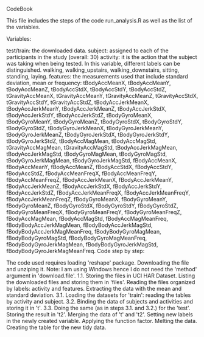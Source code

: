 CodeBook

This file includes the steps of the code run_analysis.R as well as the list of the variables.

Variables:

test/train: the downloaded data.
subject: assigned to each of the participants in the study (overall: 30)
activity: it is the action that the subject was taking when being tested. In this variable, different labels can be distinguished. walking, walking_upstairs, walking_downstairs, sitting, standing, laying.
features: the measurements used that include standard deviation, mean or frequency: tBodyAccMeanX, tBodyAccMeanY, tBodyAccMeanZ, tBodyAccStdX, tBodyAccStdY, tBodyAccStdZ, tGravityAccMeanX, tGravityAccMeanY, tGravityAccMeanZ, tGravityAccStdX, tGravityAccStdY, tGravityAccStdZ, tBodyAccJerkMeanX, tBodyAccJerkMeanY, tBodyAccJerkMeanZ, tBodyAccJerkStdX, tBodyAccJerkStdY, tBodyAccJerkStdZ, tBodyGyroMeanX, tBodyGyroMeanY, tBodyGyroMeanZ, tBodyGyroStdX, tBodyGyroStdY, tBodyGyroStdZ, tBodyGyroJerkMeanX, tBodyGyroJerkMeanY, tBodyGyroJerkMeanZ, tBodyGyroJerkStdX, tBodyGyroJerkStdY, tBodyGyroJerkStdZ, tBodyAccMagMean, tBodyAccMagStd, tGravityAccMagMean, tGravityAccMagStd, tBodyAccJerkMagMean, tBodyAccJerkMagStd, tBodyGyroMagMean, tBodyGyroMagStd, tBodyGyroJerkMagMean, tBodyGyroJerkMagStd, fBodyAccMeanX, fBodyAccMeanY, fBodyAccMeanZ, fBodyAccStdX, fBodyAccStdY, fBodyAccStdZ, fBodyAccMeanFreqX, fBodyAccMeanFreqY, fBodyAccMeanFreqZ, fBodyAccJerkMeanX, fBodyAccJerkMeanY, fBodyAccJerkMeanZ, fBodyAccJerkStdX, fBodyAccJerkStdY, fBodyAccJerkStdZ, fBodyAccJerkMeanFreqX, fBodyAccJerkMeanFreqY, fBodyAccJerkMeanFreqZ, fBodyGyroMeanX, fBodyGyroMeanY, fBodyGyroMeanZ, fBodyGyroStdX, fBodyGyroStdY, fBodyGyroStdZ, fBodyGyroMeanFreqX, fBodyGyroMeanFreqY, fBodyGyroMeanFreqZ, fBodyAccMagMean, fBodyAccMagStd, fBodyAccMagMeanFreq, fBodyBodyAccJerkMagMean, fBodyBodyAccJerkMagStd, fBodyBodyAccJerkMagMeanFreq, fBodyBodyGyroMagMean, fBodyBodyGyroMagStd, fBodyBodyGyroMagMeanFreq, fBodyBodyGyroJerkMagMean, fBodyBodyGyroJerkMagStd, fBodyBodyGyroJerkMagMeanFreq.
Code step by step:

The code used requires loading 'reshape' package.
Downloading the file and unziping it. Note: I am using Windows hence I do not need the 'method' argument in 'download.file'.
1.1. Storing the files in UCI HAR Dataset. Listing the downloaded files and storing them in 'files'.
Reading the files organized by labels: activity and features.
Extracting the data with the mean and standard deviation.
3.1. Loading the datasets for 'train': reading the tables by activity and subject.
3.2. Binding the data of subjects and activities and storing it in 't'.
3.3. Doing the same (as in steps 3.1. and 3.2.) for the 'test'. Storing the result in 't2'.
Merging the data of 't' and 't2'. Setting new labels in the newly created variable. Applying the function factor. Melting the data.
Creating the table for the new tidy data.
